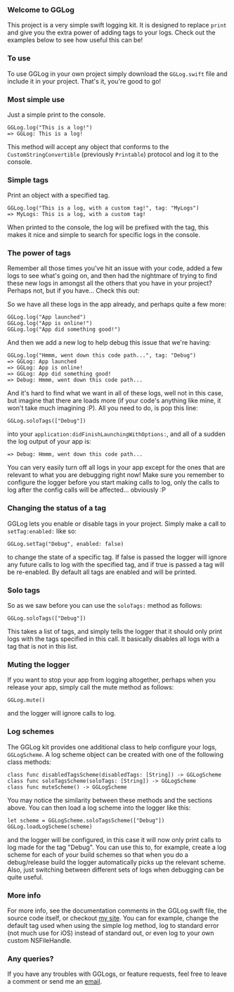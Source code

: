 ### Welcome to GGLog
This project is a very simple swift logging kit. It is designed to replace `print` and give you the extra power of adding tags to your logs. Check out the examples below to see how useful this can be!

### To use
To use GGLog in your own project simply download the `GGLog.swift` file and include it in your project. That's it, you're good to go!

### Most simple use
Just a simple print to the console.

    GGLog.log("This is a log!")
    => GGLog: This is a log!

This method will accept any object that conforms to the `CustomStringConvertible` (previously `Printable`) protocol and log it to the console.

### Simple tags
Print an object with a specified tag.

    GGLog.log("This is a log, with a custom tag!", tag: "MyLogs")
    => MyLogs: This is a log, with a custom tag!

When printed to the console, the log will be prefixed with the tag, this makes it nice and simple to search for specific logs in the console.

### The power of tags
Remember all those times you've hit an issue with your code, added a few logs to see what's going on, and then had the nightmare of trying to find these new logs in amongst all the others that you have in your project? Perhaps not, but if you have... Check this out:

So we have all these logs in the app already, and perhaps quite a few more:

    GGLog.log("App launched")
    GGLog.log("App is online!")
    GGLog.log("App did something good!")

And then we add a new log to help debug this issue that we're having:

    GGLog.log("Hmmm, went down this code path...", tag: "Debug")
    => GGLog: App launched
    => GGLog: App is online!
    => GGLog: App did something good!
    => Debug: Hmmm, went down this code path...

And it's hard to find what we want in all of these logs, well not in this case, but imagine that there are loads more (if your code's anything like mine, it won't take much imagining :P). All you need to do, is pop this line:

    GGLog.soloTags(["Debug"])

into your `application:didFinishLaunchingWithOptions:`, and all of a sudden the log output of your app is:

    => Debug: Hmmm, went down this code path...

You can very easily turn off all logs in your app except for the ones that are relevant to what you are debugging right now! Make sure you remember to configure the logger before you start making calls to log, only the calls to log after the config calls will be affected... obviously :P

### Changing the status of a tag
GGLog lets you enable or disable tags in your project. Simply make a call to `setTag:enabled:` like so:

    GGLog.setTag("Debug", enabled: false)

to change the state of a specific tag. If false is passed the logger will ignore any future calls to log with the specified tag, and if true is passed a tag will be re-enabled. By default all tags are enabled and will be printed.

### Solo tags

So as we saw before you can use the `soloTags:` method as follows:

    GGLog.soloTags(["Debug"])

This takes a list of tags, and simply tells the logger that it should only print logs with the tags specified in this call. It basically disables all logs with a tag that is not in this list.

### Muting the logger
If you want to stop your app from logging altogether, perhaps when you release your app, simply call the mute method as follows:

    GGLog.mute()

and the logger will ignore calls to log.

### Log schemes
The GGLog kit provides one additional class to help configure your logs, `GGLogScheme`. A log scheme object can be created with one of the following class methods:

    class func disabledTagsScheme(disabledTags: [String]) -> GGLogScheme
    class func soloTagsScheme(soloTags: [String]) -> GGLogScheme
    class func muteScheme() -> GGLogScheme

You may notice the similarity between these methods and the sections above. You can then load a log scheme into the logger like this:

    let scheme = GGLogScheme.soloTagsScheme(["Debug"])
    GGLog.loadLogScheme(scheme)

and the logger will be configured, in this case it will now only print calls to log made for the tag "Debug". You can use this to, for example, create a log scheme for each of your build schemes so that when you do a debug/release build the logger automatically picks up the relevant scheme. Also, just switching between different sets of logs when debugging can be quite useful.

### More info
For more info, see the documentation comments in the GGLog.swift file, the source code itself, or checkout [my site](http://georgegreen.london/gglog). You can for example, change the default tag used when using the simple log method, log to standard error (not much use for iOS) instead of standard out, or even log to your own custom NSFileHandle.

### Any queries?
If you have any troubles with GGLogs, or feature requests, feel free to leave a comment or send me an [email](mailto:gglog@georgegreen.london).
